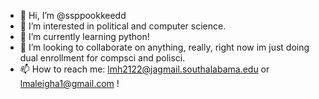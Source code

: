 - 👋 Hi, I’m @ssppookkeedd
- 👀 I’m interested in political and computer science. 
- 🌱 I’m currently learning python!
- 💞️ I’m looking to collaborate on anything, really, right now im just doing dual enrollment for compsci and polisci.
- 📫 How to reach me: lmh2122@jagmail.southalabama.edu or lmaleigha1@gmail.com !

<!---
ssppookkeedd/ssppookkeedd is a ✨ special ✨ repository because its `README.md` (this file) appears on your GitHub profile.
You can click the Preview link to take a look at your changes.
--->
